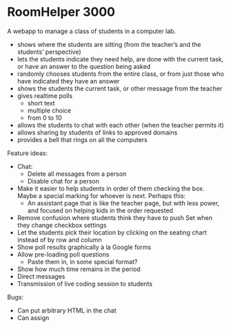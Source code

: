 # RoomHelper 3000

A webapp to manage a class of students in a computer lab.

- shows where the students are sitting (from the teacher’s and the students’ perspective)
- lets the students indicate they need help, are done with the current task, or have an answer to the question being asked
- randomly chooses students from the entire class, or from just those who have indicated they have an answer
- shows the students the current task, or other message from the teacher
- gives realtime polls
    - short text
    - multiple choice
    - from 0 to 10
- allows the students to chat with each other (when the teacher permits it)
- allows sharing by students of links to approved domains
- provides a bell that rings on all the computers

Feature ideas:

- Chat:
    - Delete all messages from a person
    - Disable chat for a person
- Make it easier to help students in order of them checking the box. Maybe a special marking for whoever is next. Perhaps this:
    - An assistant page that is like the teacher page, but with less
    power, and focused on helping kids in the order requested
- Remove confusion where students think they have to
push Set when they change checkbox settings
- Let the students pick their location by clicking on the seating
chart instead of by row and column
- Show poll results graphically à la Google forms
- Allow pre-loading poll questions
    - Paste them in, in some special format?
- Show how much time remains in the period
- Direct messages
- Transmission of live coding session
to students

Bugs:

- Can put arbitrary HTML in the chat
- Can assign <script> element to student name before sending a chat message
- The Russian translation of a student name can cause the
sketch to fail at rendering the stations

![Screen shot](screen1-large.png)
